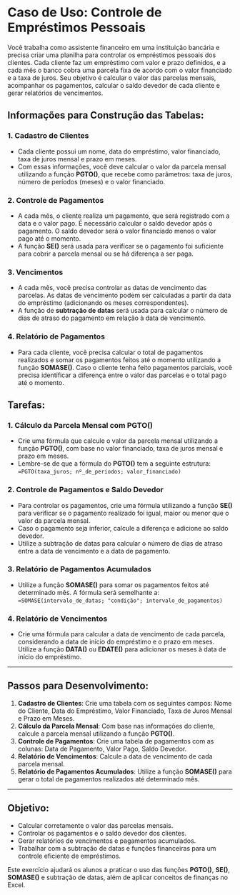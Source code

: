 # Caso de Uso: Controle de Empréstimos Pessoais

Você trabalha como assistente financeiro em uma instituição bancária e precisa criar uma planilha para controlar os empréstimos pessoais dos clientes. Cada cliente faz um empréstimo com valor e prazo definidos, e a cada mês o banco cobra uma parcela fixa de acordo com o valor financiado e a taxa de juros. Seu objetivo é calcular o valor das parcelas mensais, acompanhar os pagamentos, calcular o saldo devedor de cada cliente e gerar relatórios de vencimentos.

## Informações para Construção das Tabelas:

### 1. Cadastro de Clientes
- Cada cliente possui um nome, data do empréstimo, valor financiado, taxa de juros mensal e prazo em meses.
- Com essas informações, você deve calcular o valor da parcela mensal utilizando a função **PGTO()**, que recebe como parâmetros: taxa de juros, número de períodos (meses) e o valor financiado.

### 2. Controle de Pagamentos
- A cada mês, o cliente realiza um pagamento, que será registrado com a data e o valor pago. É necessário calcular o saldo devedor após o pagamento. O saldo devedor será o valor financiado menos o valor pago até o momento.
- A função **SE()** será usada para verificar se o pagamento foi suficiente para cobrir a parcela mensal ou se há diferença a ser paga.

### 3. Vencimentos
- A cada mês, você precisa controlar as datas de vencimento das parcelas. As datas de vencimento podem ser calculadas a partir da data do empréstimo (adicionando os meses correspondentes).
- A função de **subtração de datas** será usada para calcular o número de dias de atraso do pagamento em relação à data de vencimento.

### 4. Relatório de Pagamentos
- Para cada cliente, você precisa calcular o total de pagamentos realizados e somar os pagamentos feitos até o momento utilizando a função **SOMASE()**. Caso o cliente tenha feito pagamentos parciais, você precisa identificar a diferença entre o valor das parcelas e o total pago até o momento.

## Tarefas:

### 1. Cálculo da Parcela Mensal com PGTO()
- Crie uma fórmula que calcule o valor da parcela mensal utilizando a função **PGTO()**, com base no valor financiado, taxa de juros mensal e prazo em meses.
- Lembre-se de que a fórmula do **PGTO()** tem a seguinte estrutura:  
  `=PGTO(taxa_juros; nº_de_periodos; valor_financiado)`

### 2. Controle de Pagamentos e Saldo Devedor
- Para controlar os pagamentos, crie uma fórmula utilizando a função **SE()** para verificar se o pagamento realizado foi igual, maior ou menor que o valor da parcela mensal.
- Caso o pagamento seja inferior, calcule a diferença e adicione ao saldo devedor.
- Utilize a subtração de datas para calcular o número de dias de atraso entre a data de vencimento e a data de pagamento.

### 3. Relatório de Pagamentos Acumulados
- Utilize a função **SOMASE()** para somar os pagamentos feitos até determinado mês. A fórmula será semelhante a:  
  `=SOMASE(intervalo_de_datas; "condição"; intervalo_de_pagamentos)`

### 4. Relatório de Vencimentos
- Crie uma fórmula para calcular a data de vencimento de cada parcela, considerando a data de início do empréstimo e o prazo em meses. Utilize a função **DATA()** ou **EDATE()** para adicionar os meses à data de início do empréstimo.

---

## Passos para Desenvolvimento:

1. **Cadastro de Clientes**: Crie uma tabela com os seguintes campos: Nome do Cliente, Data do Empréstimo, Valor Financiado, Taxa de Juros Mensal e Prazo em Meses.
2. **Cálculo da Parcela Mensal**: Com base nas informações do cliente, calcule a parcela mensal utilizando a função **PGTO()**.
3. **Controle de Pagamentos**: Crie uma tabela de pagamentos com as colunas: Data de Pagamento, Valor Pago, Saldo Devedor.
4. **Relatório de Vencimentos**: Calcule a data de vencimento de cada parcela mensal.
5. **Relatório de Pagamentos Acumulados**: Utilize a função **SOMASE()** para gerar o total de pagamentos realizados até determinado mês.

---

## Objetivo:

- Calcular corretamente o valor das parcelas mensais.
- Controlar os pagamentos e o saldo devedor dos clientes.
- Gerar relatórios de vencimentos e pagamentos acumulados.
- Trabalhar com a subtração de datas e funções financeiras para um controle eficiente de empréstimos.

Este exercício ajudará os alunos a praticar o uso das funções **PGTO()**, **SE()**, **SOMASE()** e subtração de datas, além de aplicar conceitos de finanças no Excel.

